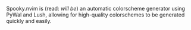 Spooky.nvim is (read: *will be*) an automatic colorscheme generator using PyWal 
and Lush, allowing for high-quality colorschemes to be generated quickly and
easily.
